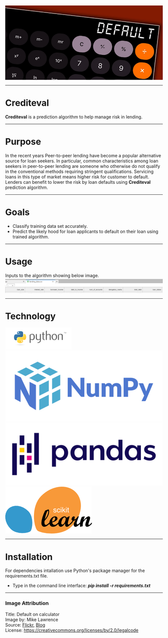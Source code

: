 ![image1](Resources/27175447577_bcc121030c_c.jpg)
___
# Crediteval
**Crediteval** is a prediction algorithm to help manage risk in lending.
___
# Purpose
In the recent years Peer-to-peer lending have become a popular alternative source for loan seekers. In particular, common characteristics among loan seekers in peer-to-peer lending are someone who otherwise do not qualify in the conventional methods requiring stringent qualifications. Servicing loans in this type of market means higher risk for customer to default. Lenders can benefit to lower the risk by loan defaults using **Crediteval** prediction algorithm.
___
# Goals
- Classify training data set accurately.
- Predict the likely hood for loan applicants to default on their loan using trained algorithm.
___
# Usage
Inputs to the algorithm showing below image.
![image2](Resources/crediteval.png)
___
# Technology
![image3](Resources/python-logo.png)
![image4](Resources/numpy_logo.svg)
![image5](Resources/pandas.svg)
![image6](Resources/scikit-learn-logo-notext.png)
___
# Installation
For dependencies intallation use Python's package manager for the requirements.txt file.
- Type in the command line interface: **_pip install -r requirements.txt_**
___
### Image Attribution
Title: Default on calculator\
Image by: Mike Lawrence\
Source: [Flickr](https://www.flickr.com/photos/157270154@N05/27175447577/in/photolist-HppgMB-iVwEfC-8Wg12i-7U2tND-7U2tkc-7U2skr-7U2s9H-7U5EtG-7U5ECG-7NyhKP-7U5GtU-7U5EP3-7U5DWA-7NyhBt-7RGdB4-7U2tJp-7NyitH-7Nyi4t-7U2u5K-5xVf2y-7U5EgQ-7U2tfV-7U2uq4-7RKsKy-7U2tZt-7U2riM-7Nyhx2-7RKth3-7NCh3s-7NyhYP-7U5EJJ-7U5Gd3-7Nyiqt-7U5FEh-23bfNgp-cJvf4u-aqpTTy-SR17RS-2nRmmFs-2jrVLY1-5DYsto-2nU38g1-7U2t92-7NyhsZ-cdRQiq-7RKspw-7NyhnT-8vnr9c-2nU3Zbm-2kjj7kD), [Blog](http://www.creditdebitpro.com)\
License: https://creativecommons.org/licenses/by/2.0/legalcode

